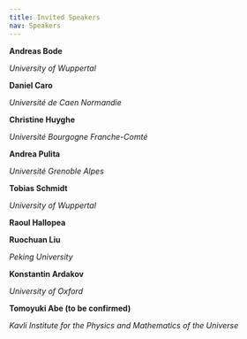 ```yaml
---
title: Invited Speakers
nav: Speakers
---
```


**Andreas Bode**

*University of Wuppertal*

**Daniel Caro**

*Université de Caen Normandie*

**Christine Huyghe**

*Université Bourgogne Franche-Comté*

**Andrea Pulita**

*Université Grenoble Alpes*

**Tobias Schmidt**

*University of Wuppertal*

**Raoul Hallopea**

**Ruochuan Liu**

*Peking University*

**Konstantin Ardakov**

*University of Oxford*

**Tomoyuki Abe (to be confirmed)**

*Kavli Institute for the Physics and Mathematics of the Universe*
